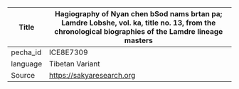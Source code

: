|Title | Hagiography of Nyan chen bSod nams brtan pa; Lamdre Lobshe, vol. ka, title no. 13, from the chronological biographies of the Lamdre lineage masters 
| --- | --- 
|pecha_id | ICE8E7309
|language | Tibetan Variant
|Source | https://sakyaresearch.org